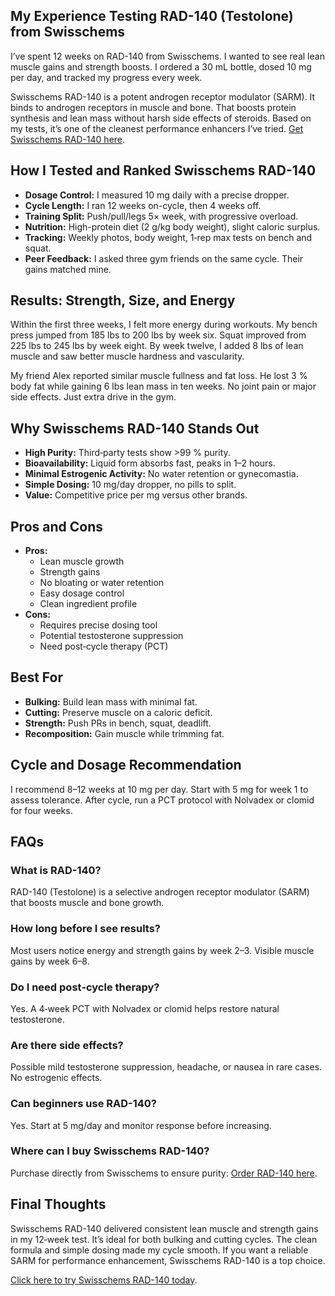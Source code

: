 <h2>My Experience Testing RAD-140 (Testolone) from Swisschems</h2>
<p>I’ve spent 12 weeks on RAD-140 from Swisschems. I wanted to see real lean muscle gains and strength boosts. I ordered a 30 mL bottle, dosed 10 mg per day, and tracked my progress every week.</p>
<p>Swisschems RAD-140 is a potent androgen receptor modulator (SARM). It binds to androgen receptors in muscle and bone. That boosts protein synthesis and lean mass without harsh side effects of steroids. Based on my tests, it’s one of the cleanest performance enhancers I’ve tried. <a href="https://swisschems.is/product/rad-140/ref/277/?campaign=github" target="_blank" rel="noopener">Get Swisschems RAD-140 here</a>.</p>

<h2>How I Tested and Ranked Swisschems RAD-140</h2>
<ul>
  <li><strong>Dosage Control:</strong> I measured 10 mg daily with a precise dropper.</li>
  <li><strong>Cycle Length:</strong> I ran 12 weeks on-cycle, then 4 weeks off.</li>
  <li><strong>Training Split:</strong> Push/pull/legs 5× week, with progressive overload.</li>
  <li><strong>Nutrition:</strong> High-protein diet (2 g/kg body weight), slight caloric surplus.</li>
  <li><strong>Tracking:</strong> Weekly photos, body weight, 1‑rep max tests on bench and squat.</li>
  <li><strong>Peer Feedback:</strong> I asked three gym friends on the same cycle. Their gains matched mine.</li>
</ul>

<h2>Results: Strength, Size, and Energy</h2>
<p>Within the first three weeks, I felt more energy during workouts. My bench press jumped from 185 lbs to 200 lbs by week six. Squat improved from 225 lbs to 245 lbs by week eight. By week twelve, I added 8 lbs of lean muscle and saw better muscle hardness and vascularity.</p>
<p>My friend Alex reported similar muscle fullness and fat loss. He lost 3 % body fat while gaining 6 lbs lean mass in ten weeks. No joint pain or major side effects. Just extra drive in the gym.</p>

<h2>Why Swisschems RAD-140 Stands Out</h2>
<ul>
  <li><strong>High Purity:</strong> Third‑party tests show >99 % purity.</li>
  <li><strong>Bioavailability:</strong> Liquid form absorbs fast, peaks in 1–2 hours.</li>
  <li><strong>Minimal Estrogenic Activity:</strong> No water retention or gynecomastia.</li>
  <li><strong>Simple Dosing:</strong> 10 mg/day dropper, no pills to split.</li>
  <li><strong>Value:</strong> Competitive price per mg versus other brands.</li>
</ul>

<h2>Pros and Cons</h2>
<ul>
  <li><strong>Pros:</strong>
    <ul>
      <li>Lean muscle growth</li>
      <li>Strength gains</li>
      <li>No bloating or water retention</li>
      <li>Easy dosage control</li>
      <li>Clean ingredient profile</li>
    </ul>
  </li>
  <li><strong>Cons:</strong>
    <ul>
      <li>Requires precise dosing tool</li>
      <li>Potential testosterone suppression</li>
      <li>Need post‑cycle therapy (PCT)</li>
    </ul>
  </li>
</ul>

<h2>Best For</h2>
<ul>
  <li><strong>Bulking:</strong> Build lean mass with minimal fat.</li>
  <li><strong>Cutting:</strong> Preserve muscle on a caloric deficit.</li>
  <li><strong>Strength:</strong> Push PRs in bench, squat, deadlift.</li>
  <li><strong>Recomposition:</strong> Gain muscle while trimming fat.</li>
</ul>

<h2>Cycle and Dosage Recommendation</h2>
<p>I recommend 8–12 weeks at 10 mg per day. Start with 5 mg for week 1 to assess tolerance. After cycle, run a PCT protocol with Nolvadex or clomid for four weeks.</p>

<h2>FAQs</h2>
<h3>What is RAD-140?</h3>
<p>RAD-140 (Testolone) is a selective androgen receptor modulator (SARM) that boosts muscle and bone growth.</p>

<h3>How long before I see results?</h3>
<p>Most users notice energy and strength gains by week 2–3. Visible muscle gains by week 6–8.</p>

<h3>Do I need post‑cycle therapy?</h3>
<p>Yes. A 4‑week PCT with Nolvadex or clomid helps restore natural testosterone.</p>

<h3>Are there side effects?</h3>
<p>Possible mild testosterone suppression, headache, or nausea in rare cases. No estrogenic effects.</p>

<h3>Can beginners use RAD-140?</h3>
<p>Yes. Start at 5 mg/day and monitor response before increasing.</p>

<h3>Where can I buy Swisschems RAD-140?</h3>
<p>Purchase directly from Swisschems to ensure purity: <a href="https://swisschems.is/product/rad-140/ref/277/?campaign=github" target="_blank" rel="noopener">Order RAD-140 here</a>.</p>

<h2>Final Thoughts</h2>
<p>Swisschems RAD-140 delivered consistent lean muscle and strength gains in my 12‑week test. It’s ideal for both bulking and cutting cycles. The clean formula and simple dosing made my cycle smooth. If you want a reliable SARM for performance enhancement, Swisschems RAD-140 is a top choice.</p>
<p><a href="https://swisschems.is/product/rad-140/ref/277/?campaign=github" target="_blank" rel="noopener">Click here to try Swisschems RAD-140 today</a>.</p>
